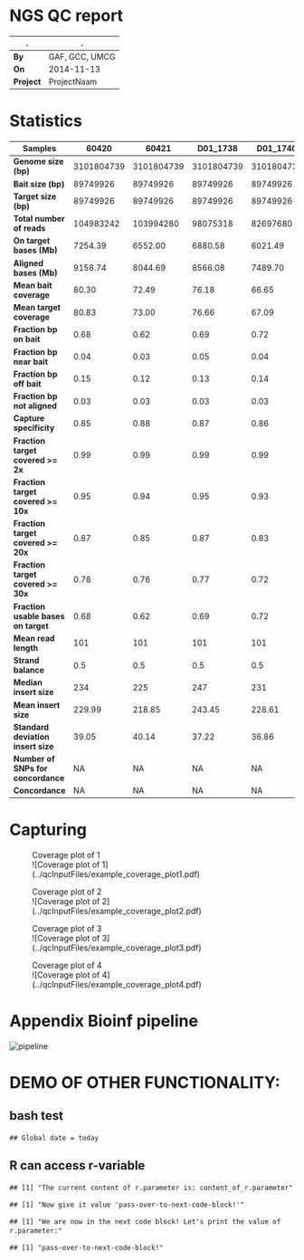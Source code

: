 # NGS QC report

.|.
---|---
**By** | GAF, GCC, UMCG
**On** | 2014-11-13
**Project** | ProjectNaam

# Statistics
Samples|60420|60421|D01_1738|D01_1740|58913|div472|div534|div678|D01_2051|D01_2121|D94_0780|D94_0853|D94_0900|D01_2542|D01_2544|D01_2546|D02_0737|D02_0923|D96_2129|D96_2125|D96_2127|D02_1635|D02_1637|D02_2495|D99_0735|D02_4772|D97_1628|D01_3687|13869|15311|8180|39548 
 ---|---|---|---|---|---|---|---|---|---|---|---|---|---|---|---|---|---|---|---|---|---|---|---|---|---|---|---|---|---|---|---|--- 
 **Genome size (bp)**|3101804739|3101804739|3101804739|3101804739|3101804739|3101804739|3101804739|3101804739|3101804739|3101804739|3101804739|3101804739|3101804739|3101804739|3101804739|3101804739|3101804739|3101804739|3101804739|3101804739|3101804739|3101804739|3101804739|3101804739|3101804739|3101804739|3101804739|3101804739|3101804739|3101804739|3101804739|3101804739 
 **Bait size (bp)**|89749926|89749926|89749926|89749926|89749926|89749926|89749926|89749926|89749926|89749926|89749926|89749926|89749926|89749926|89749926|89749926|89749926|89749926|89749926|89749926|89749926|89749926|89749926|89749926|89749926|89749926|89749926|89749926|89749926|89749926|89749926|89749926 
 **Target size (bp)**|89749926|89749926|89749926|89749926|89749926|89749926|89749926|89749926|89749926|89749926|89749926|89749926|89749926|89749926|89749926|89749926|89749926|89749926|89749926|89749926|89749926|89749926|89749926|89749926|89749926|89749926|89749926|89749926|89749926|89749926|89749926|89749926 
 **Total number of reads**|104983242|103994280| 98075318| 82697680| 93039704| 82363378|110724330| 99478414| 81446398| 79425380| 88180120| 95606892| 96836270| 99396596| 85724060| 98617494| 88276640| 98039438| 96290116| 91658148| 82907098| 90429974| 93569960|100231776| 86266568| 84266172| 85593610| 86573456| 84519956| 94810728| 90810394| 98566698 
 **On target bases (Mb)**|7254.39|6552.00|6880.58|6021.49|5924.34|5171.43|7180.24|4817.31|4441.91|5213.39|5097.45|5902.52|5531.96|5715.63|4906.79|6171.15|4808.21|5805.39|5749.12|5766.66|4828.20|5508.71|5964.83|6234.93|5943.64|5835.48|5957.45|4480.19|5244.58|5327.58|5931.48|5912.83 
 **Aligned bases (Mb)**|9158.74|8044.69|8566.08|7489.70|7296.46|6633.95|8968.73|6066.60|5606.99|6393.62|6596.43|7735.10|7011.03|7546.73|6561.62|8243.32|6061.83|7160.21|7112.62|7412.06|6100.85|7238.67|7947.67|8305.02|7548.72|7447.87|7548.66|5853.09|7012.51|7005.86|7823.41|7703.06 
 **Mean bait coverage**|80.30|72.49|76.18|66.65|65.51|57.15|79.51|53.29|49.17|57.52|56.44|65.07|61.17|63.31|54.29|68.33|53.18|64.24|63.66|63.79|53.40|60.96|65.99|68.98|65.79|64.62|65.97|49.60|58.08|59.00|65.64|65.42 
 **Mean target coverage**|80.83|73.00|76.66|67.09|66.01|57.62|80.00|53.67|49.49|58.09|56.80|65.77|61.64|63.68|54.67|68.76|53.57|64.68|64.06|64.25|53.80|61.38|66.46|69.47|66.22|65.02|66.38|49.92|58.44|59.36|66.09|65.88 
 **Fraction bp on bait**|0.68|0.62|0.69|0.72|0.63|0.62|0.64|0.48|0.54|0.64|0.57|0.60|0.56|0.57|0.56|0.62|0.54|0.58|0.59|0.62|0.57|0.60|0.63|0.61|0.68|0.68|0.68|0.51|0.61|0.55|0.64|0.59 
 **Fraction bp near bait**|0.04|0.03|0.05|0.04|0.04|0.05|0.05|0.02|0.03|0.04|0.04|0.03|0.03|0.04|0.04|0.03|0.03|0.04|0.04|0.03|0.03|0.04|0.05|0.04|0.05|0.06|0.05|0.03|0.04|0.04|0.05|0.03 
 **Fraction bp off bait**|0.15|0.12|0.13|0.14|0.11|0.13|0.11|0.10|0.12|0.11|0.14|0.16|0.13|0.15|0.15|0.18|0.11|0.10|0.10|0.15|0.13|0.16|0.16|0.17|0.14|0.14|0.14|0.13|0.17|0.14|0.16|0.15 
 **Fraction bp not aligned**|0.03|0.03|0.03|0.03|0.03|0.03|0.03|0.03|0.03|0.02|0.03|0.03|0.03|0.03|0.03|0.03|0.03|0.03|0.03|0.03|0.03|0.04|0.03|0.04|0.03|0.02|0.03|0.03|0.03|0.03|0.03|0.03 
 **Capture specificity**|0.85|0.88|0.87|0.86|0.89|0.87|0.89|0.90|0.88|0.89|0.86|0.84|0.87|0.85|0.85|0.82|0.89|0.90|0.90|0.85|0.87|0.84|0.84|0.83|0.86|0.86|0.86|0.87|0.83|0.86|0.84|0.85 
 **Fraction target covered >= 2x**|0.99|0.99|0.99|0.99|0.99|0.98|0.99|0.99|0.99|0.98|0.99|0.97|0.98|0.99|0.99|0.99|0.99|0.98|0.99|0.99|0.98|0.99|0.99|0.99|0.99|0.99|0.99|0.98|0.99|0.99|0.99|0.99 
 **Fraction target covered >= 10x**|0.95|0.94|0.95|0.93|0.94|0.93|0.96|0.93|0.92|0.92|0.93|0.91|0.93|0.94|0.94|0.94|0.93|0.95|0.95|0.94|0.91|0.93|0.95|0.95|0.95|0.94|0.94|0.91|0.93|0.93|0.94|0.93 
 **Fraction target covered >= 20x**|0.87|0.85|0.87|0.83|0.85|0.83|0.89|0.82|0.78|0.82|0.82|0.82|0.82|0.83|0.82|0.84|0.81|0.88|0.86|0.84|0.78|0.81|0.85|0.86|0.86|0.85|0.84|0.76|0.80|0.81|0.84|0.83 
 **Fraction target covered >= 30x**|0.78|0.76|0.77|0.72|0.74|0.71|0.81|0.70|0.64|0.70|0.69|0.71|0.70|0.72|0.68|0.74|0.68|0.77|0.75|0.72|0.65|0.70|0.74|0.75|0.75|0.73|0.73|0.62|0.68|0.69|0.73|0.72 
 **Fraction usable bases on target**|0.68|0.62|0.69|0.72|0.63|0.62|0.64|0.48|0.54|0.64|0.57|0.60|0.56|0.57|0.56|0.62|0.54|0.58|0.59|0.62|0.57|0.60|0.63|0.61|0.68|0.68|0.68|0.51|0.61|0.55|0.64|0.59 
 **Mean read length**|101|101|101|101|101|101|101|101|101|101|101|101|101|101|101|101|101|101|101|101|101|101|101|101|101|101|101|101|101|101|101|101 
 **Strand balance**|0.5|0.5|0.5|0.5|0.5|0.5|0.5|0.5|0.5|0.5|0.5|0.5|0.5|0.5|0.5|0.5|0.5|0.5|0.5|0.5|0.5|0.5|0.5|0.5|0.5|0.5|0.5|0.5|0.5|0.5|0.5|0.5 
 **Median insert size**|234|225|247|231|240|264|255|222|229|241|239|230|230|234|245|226|237|252|249|234|233|240|261|245|254|260|250|242|247|247|251|231 
 **Mean insert size**|229.99|218.85|243.45|228.61|235.77|258.36|250.66|218.83|225.63|237.72|236.19|226.47|227.95|232.06|240.41|223.77|233.08|245.89|246.18|230.93|227.37|236.48|253.52|239.01|249.11|254.19|246.31|239.04|239.90|239.61|245.09|227.82 
 **Standard deviation insert size**|39.05|40.14|37.22|36.86|39.64|42.24|40.56|34.33|35.10|39.67|35.63|35.37|35.07|45.42|42.61|34.94|37.26|41.37|38.30|35.23|35.44|40.70|47.30|35.16|40.76|42.30|41.04|34.28|42.46|39.90|40.66|33.93 
 **Number of SNPs for concordance**|NA|NA|NA|NA|NA|NA|NA|NA|NA|NA|NA|NA|NA|NA|NA|NA|NA|NA|NA|NA|NA|NA|NA|NA|NA|NA|NA|NA|NA|NA|NA|NA 
 **Concordance**|NA|NA|NA|NA|NA|NA|NA|NA|NA|NA|NA|NA|NA|NA|NA|NA|NA|NA|NA|NA|NA|NA|NA|NA|NA|NA|NA|NA|NA|NA|NA|NA 

# Capturing
<figure><figcaption>Coverage plot of 1</figcaption>![Coverage plot of 1](../qcInputFiles/example_coverage_plot1.pdf)</figure>
<figure><figcaption>Coverage plot of 2</figcaption>![Coverage plot of 2](../qcInputFiles/example_coverage_plot2.pdf)</figure>
<figure><figcaption>Coverage plot of 3</figcaption>![Coverage plot of 3](../qcInputFiles/example_coverage_plot3.pdf)</figure>
<figure><figcaption>Coverage plot of 4</figcaption>![Coverage plot of 4](../qcInputFiles/example_coverage_plot4.pdf)</figure>

# Appendix Bioinf pipeline
![pipeline](http://chapmanb.github.io/bcbb/lane_processing.png)

# DEMO OF OTHER FUNCTIONALITY:

## bash test

```
## Global date = today
```

## R can access r-variable

```
## [1] "The current content of r.parameter is: content_of_r.parameter"
```

```
## [1] "Now give it value 'pass-over-to-next-code-block!'"
```


```
## [1] "We are now in the next code block! Let's print the value of r.parameter:"
```

```
## [1] "pass-over-to-next-code-block!"
```
